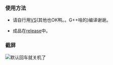 ### 使用方法
 - 请自行用[VS](https://visualstudio.microsoft.com/zh-hans/)(其他也OK鸭。。G++啥的)编译谢谢。

 - 成品在[release](https://gitee.com/rmshadows/shenmedongxi/attach_files/419476/download)中。

### 截屏
![默认回车就关机了](https://images.gitee.com/uploads/images/2020/0621/142554_caa02850_7423713.png "屏幕截图.png")